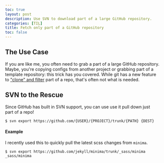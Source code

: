 ```yaml
---
toc: true
layout: post
description: Use SVN to download part of a large GitHub repository.
categories: [TIL]
title: Fetch only part of a GitHub repository
toc: false
---
```


## The Use Case
If you are like me, you often need to grab a part of a large GitHub repository. Maybe,
you're copying configs from another project or grabbing part of a template repository:
this trick has you covered. While git has a new feature to
["clone" and filter][git_feat] part of a repo, that's often not what is needed.

[git_feat]: https://stackoverflow.com/questions/600079/how-do-i-clone-a-subdirectory-only-of-a-git-repository/52269934#52269934 "Clone and filter feature"

## SVN to the Rescue
Since GitHub has built in SVN support, you can use use it pull down just part of a repo!

```console
$ svn export https://github.com/{USER}/{PROJECT}/trunk/{PATH} {DEST}
```

#### Example
I recently used this to quickly pull the latest scss changes from `minima`.

```console
$ svn export https://github.com/jekyll/minima/trunk/_sass/minima _sass/minima 
```